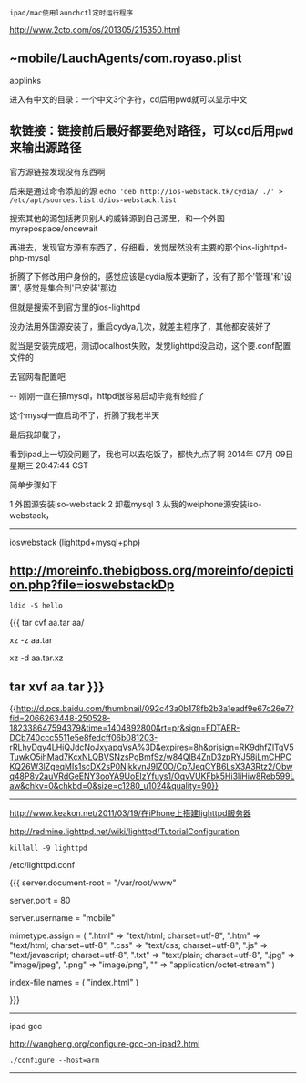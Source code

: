     ipad/mac使用launchctl定时运行程序

http://www.2cto.com/os/201305/215350.html

~mobile/LauchAgents/com.royaso.plist
------

applinks 

进入有中文的目录：一个中文3个字符，cd后用pwd就可以显示中文

软链接：链接前后最好都要绝对路径，可以cd后用`pwd`来输出源路径
-------
官方源链接发现没有东西啊

后来是通过命令添加的源
 `echo 'deb http://ios-webstack.tk/cydia/ ./' > /etc/apt/sources.list.d/ios-webstack.list`

搜索其他的源包括拷贝别人的威锋源到自己源里，和一个外国myrepospace/oncewait

再进去，发现官方源有东西了，仔细看，发觉居然没有主要的那个ios-lighttpd-php-mysql

折腾了下修改用户身份的，感觉应该是cydia版本更新了，没有了那个'管理'和'设置',
感觉是集合到'已安装'那边

但就是搜索不到官方里的ios-lighttpd

没办法用外国源安装了，重启cydya几次，就差主程序了，其他都安装好了

就当是安装完成吧，测试localhost失败，发觉lighttpd没启动，这个要.conf配置文件的

去官网看配置吧

--
刚刚一直在搞mysql，httpd很容易启动毕竟有经验了

这个mysql一直启动不了，折腾了我老半天

最后我卸载了，

看到ipad上一切没问题了，我也可以去吃饭了，都快九点了啊
2014年 07月 09日 星期三 20:47:44 CST

简单步骤如下

1 外国源安装iso-webstack
2 卸载mysql
3 从我的weiphone源安装iso-webstack，


-----------
ioswebstack (lighttpd+mysql+php)

http://moreinfo.thebigboss.org/moreinfo/depiction.php?file=ioswebstackDp
-------
`ldid -S hello`

{{{
tar cvf aa.tar aa/

xz -z aa.tar

xz -d aa.tar.xz 

tar xvf aa.tar
}}}
------
{{http://d.pcs.baidu.com/thumbnail/092c43a0b178fb2b3a1eadf9e67c26e7?fid=2066263448-250528-182338647594379&time=1404892800&rt=pr&sign=FDTAER-DCb740ccc5511e5e8fedcff06b081203-rRLhyDqy4LHiQJdcNoJxyapqVsA%3D&expires=8h&prisign=RK9dhfZlTqV5TuwkO5ihMad7KcxNLQBVSNzsPgBmfSz/w84QlB4ZnD3zpRYJ58jLmCHPCKQ26W3lZgeqMIs1scDX2sP0NjkkvnJ9lZ0O/Cp7JeqCYB6LsX3A3Rtz2/Obwq48P8v2auVRdGeENY3ooYA9UoElzYfuys1/OqvVUKFbk5Hi3liHiw8Reb599Law&chkv=0&chkbd=0&size=c1280_u1024&quality=90}}

-----
http://www.keakon.net/2011/03/19/在iPhone上搭建lighttpd服务器

http://redmine.lighttpd.net/wiki/lighttpd/TutorialConfiguration

`killall -9 lighttpd`

/etc/lighttpd.conf

{{{
server.document-root = "/var/root/www" 

server.port = 80

server.username = "mobile"

mimetype.assign = (
  ".html" => "text/html; charset=utf-8",
  ".htm" => "text/html; charset=utf-8",
  ".css" => "text/css; charset=utf-8",
  ".js" => "text/javascript; charset=utf-8",
  ".txt" => "text/plain; charset=utf-8",
  ".jpg" => "image/jpeg",
  ".png" => "image/png",
  "" => "application/octet-stream"
)

index-file.names = ( "index.html" )

}}}

---------
ipad gcc 

http://wangheng.org/configure-gcc-on-ipad2.html

`./configure --host=arm`

--------
